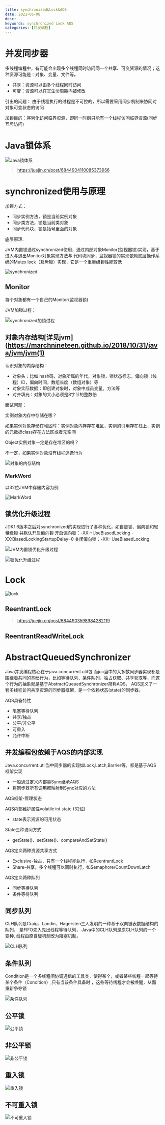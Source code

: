 ```yaml
---
title: synchronized&Lock&AQS
date: 2021-06-08
desc:
keywords: synchronized Lock AQS
categories: [并发编程]
---
```

# 并发同步器

多线程编程中，有可能会出现多个线程同时访问同一个共享、可变资源的情况；这种资源可能是：对象、变量、文件等。
- 共享：资源可以由多个线程同时访问
- 可变：资源可以在其生命周期内被修改

引出的问题：
由于线程执行的过程是不可控的，所以需要采用同步机制来协同对对象可变状态的访问

加锁目的：序列化访问临界资源，即同一时刻只能有一个线程访问临界资源(同步互斥访问)

# Java锁体系

![Java锁体系](pic/Java锁体系.png)

> https://juejin.cn/post/6844904110085373966

# synchronized使用与原理

加锁方式：
- 同步实例方法，锁是当前实例对象
- 同步类方法，锁是当前类对象
- 同步代码块，锁是括号里面的对象

底层原理:

JVM内置锁通过synchronized使用，通过内部对象Monitor(监视器锁)实现，基于进入与退出Monitor对象实现方法与
代码块同步，监视器锁的实现依赖底层操作系统的Mutex lock（互斥锁）实现，它是一个重量级锁性能较低

![synchronized](pic/synchronized.png)

## Monitor

每个对象都有一个自己的Monitor(监视器锁)

JVM加锁过程：

![synchronized加锁过程](pic/synchronized加锁过程.png)

## 对象内存结构[详见jvm](https://marchnineteen.github.io/2018/10/31/java/jvm/jvm(1)

认识对象的内存结构：
- 对象头：比如 hash码，对象所属的年代，对象锁，锁状态标志，偏向锁（线程）ID，偏向时间，数组长度（数组对象）等
- 对象实际数据：即创建对象时，对象中成员变量，方法等
- 对齐填充：对象的大小必须是8字节的整数倍

面试问题：

实例对象内存中存储在哪？

如果实例对象存储在堆区时：实例对象内存存在堆区，实例的引用存在栈上，实例的元数据class存在方法区或者元空间

Object实例对象一定是存在堆区的吗？

不一定，如果实例对象没有线程逃逸行为

![对象的内存结构](pic/对象的内存结构.png)

### MarkWord

以32位JVM中存储内容为例

![MarkWord](pic/MarkWord.png)

## 锁优化升级过程

JDK1.6版本之后对synchronized的实现进行了各种优化，如自旋锁、偏向锁和轻量级锁
并默认开启偏向锁
开启偏向锁：-XX:+UseBiasedLocking -XX:BiasedLockingStartupDelay=0
关闭偏向锁：-XX:-UseBiasedLocking

![JVM内置锁优化升级过程](pic/JVM内置锁优化升级过程.png)

![锁优化升级过程](pic/锁优化升级过程.png)

# Lock

![lock](pic/lock.png)

## ReentrantLock

> https://juejin.cn/post/6844903598984282119

## ReentrantReadWriteLock

# AbstractQueuedSynchronizer

Java并发编程核心在于java.concurrent.util包
而juc当中的大多数同步器实现都是围绕着共同的基础行为，比如等待队列、条件队列、独占获取、共享获取等，而这个行为的抽象就是基于AbstractQueuedSynchronizer简称AQS，
AQS定义了一套多线程访问共享资源的同步器框架，是一个依赖状态(state)的同步器。

AQS具备特性
- 阻塞等待队列
- 共享/独占
- 公平/非公平
- 可重入
- 允许中断

## 并发编程包依赖于AQS的内部实现

Java.concurrent.util当中同步器的实现如Lock,Latch,Barrier等，都是基于AQS框架实现
- 一般通过定义内部类Sync继承AQS
- 将同步器所有调用都映射到Sync对应的方法

AQS框架-管理状态

AQS内部维护属性volatile int state (32位)
- state表示资源的可用状态 

State三种访问方式
- getState()、setState()、compareAndSetState()

AQS定义两种资源共享方式
- Exclusive-独占，只有一个线程能执行，如ReentrantLock
- Share-共享，多个线程可以同时执行，如Semaphore/CountDownLatch

AQS定义两种队列
- 同步等待队列
- 条件等待队列

## 同步队列

CLH队列是Craig、Landin、Hagersten三人发明的一种基于双向链表数据结构的队列， 是FIFO先入先出线程等待队列，
Java中的CLH队列是原CLH队列的一个变种, 线程由原自旋机制改为阻塞机制。

![CLH队列](pic/CLH队列.png)

## 条件队列

Condition是一个多线程间协调通信的工具类，使得某个，或者某些线程一起等待某个条件（Condition）,只有当该条件具备时 ，这些等待线程才会被唤醒，从而重新争夺锁

![条件队列](pic/条件队列.png)

## 公平锁

![公平锁](pic/公平锁.png)

## 非公平锁

![非公平锁](pic/非公平锁.png)

## 重入锁

![重入锁](pic/重入锁.png)

## 不可重入锁

![不可重入锁](pic/不可重入锁.png)

